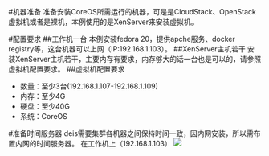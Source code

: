 #机器准备
准备安装CoreOS所需运行的机器，可是是CloudStack、OpenStack虚拟机或者是裸机，本例使用的是XenServer来安装虚拟机。

#配置要求
##工作机一台
本例安装fedora 20，提供apche服务、docker registry等，这台机器可以上网（IP:192.168.1.103）。
##XenServer主机若干
安装XenServer主机若干，主要内存有要求，内存够大的话一台也是可以的，请参照虚拟机配置要求。
##虚拟机配置要求
- 数量：至少3台(192.168.1.107-192.168.1.109)
- 内存：至少4G
- 硬盘：至少40G
- 系统：CoreOS

#准备时间服务器
deis需要集群各机器之间保持时间一致，因内网安装，所以需布置内网的时间服务器。
在工作机上（192.168.1.103）
![](https://raw.githubusercontent.com/wiselyman/deis-installation/master/01resources/ntp.jpg)